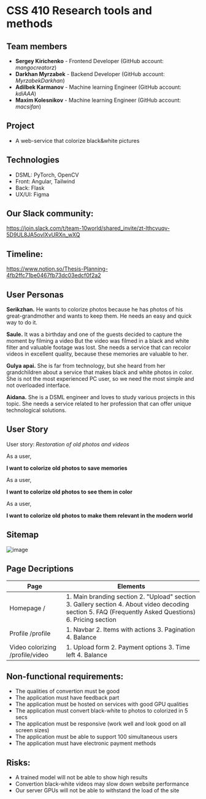 # CSS 410 Research tools and methods
## Team members
+ **Sergey Kirichenko** - Frontend Developer (GitHub account: *mangocreatorz*)
+ **Darkhan Myrzabek** - Backend Developer (GitHub account: *MyrzabekDarkhan*)
+ **Adilbek Karmanov** - Machine learning Engineer (GitHub account: *kdiAAA*)
+ **Maxim Kolesnikov** -  Machine learning Engineer (GitHub account: *macsifan*)

## Project
- A web-service that colorize black&white pictures

## Technologies
- DSML: PyTorch, OpenCV
- Front: Angular, Tailwind
- Back: Flask
- UX/UI: Figma

## Our Slack community:
https://join.slack.com/t/team-10world/shared_invite/zt-lthcvuqv-5D9UL8JA5ovIXvURXn_wXQ

## Timeline:
https://www.notion.so/Thesis-Planning-4fb2ffc71be0467fb73dc03edcf0f2a2


## User Personas

**Serikzhan.** He wants to colorize photos because he has photos of his great-grandmother and wants to keep them. He needs an easy and quick way to do it.

**Saule.** It was a birthday and one of the guests decided to capture the moment by filming a video But the video was filmed in a black and white filter and valuable footage was lost. She needs a service that can recolor videos in excellent quality, because these memories are valuable to her.

**Gulya apai.** She is far from technology, but she heard from her grandchildren about a service that makes black and white photos in color. She is not the most experienced PC user, so we need the most simple and not overloaded interface.

**Aidana.** She is a DSML engineer and loves to study various projects in this topic. She needs a service related to her profession that can offer unique technological solutions.


## User Story

User story: *Restoration of old photos and videos*

As a user, 

**I want to colorize old photos to save memories**

As a user,

**I want to colorize old photos to see them in color**

As a user, 

**I want to colorize old photos to make them relevant in the modern world**


## Sitemap

<img src="https://i.ibb.co/vQvnnCG/image.png" alt="image" border="0">


## Page Decriptions

| Page                            | Elements                                                                                                                                               |
|---------------------------------|--------------------------------------------------------------------------------------------------------------------------------------------------------|
| Homepage /                      | 1. Main branding section 2. "Upload" section 3. Gallery section 4. About video decoding section 5. FAQ (Frequently Asked Questions) 6. Pricing section |
| Profile /profile                | 1. Navbar 2. Items with actions 3. Pagination 4. Balance                                                                                               |
| Video colorizing /profile/video | 1. Upload form 2. Payment options 3. Time left 4. Balance                                                                                              |

## Non-functional requirements:
- The qualities of convertion must be good
- The application must have feedback part
- The application must be hosted on services with good GPU qualities
- The application must convert black-white to photos to colorized in 5 secs
- The application must be responsive (work well and look good on all screen sizes)
- The application must be able to support 100 simultaneous users
- The application must have electronic payment methods

## Risks:
- A trained model will not be able to show high results
- Convertion black-white videos may slow down website performance
- Our server GPUs will not be able to withstand the load of the site





